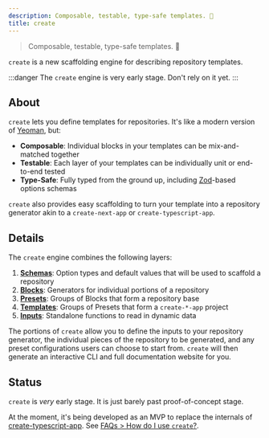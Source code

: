 ```yaml
---
description: Composable, testable, type-safe templates. 💝
title: create
---
```


> Composable, testable, type-safe templates. 💝

`create` is a new scaffolding engine for describing repository templates.

:::danger
The `create` engine is very early stage.
Don't rely on it yet.
:::

## About

`create` lets you define templates for repositories.
It's like a modern version of [Yeoman](https://yeoman.io), but:

- **Composable**: Individual blocks in your templates can be mix-and-matched together
- **Testable**: Each layer of your templates can be individually unit or end-to-end tested
- **Type-Safe**: Fully typed from the ground up, including [Zod](https://zod.dev)-based options schemas

`create` also provides easy scaffolding to turn your template into a repository generator akin to a `create-next-app` or `create-typescript-app`.

## Details

The `create` engine combines the following layers:

1. **[Schemas](./concepts/schemas)**: Option types and default values that will be used to scaffold a repository
2. **[Blocks](./concepts/blocks)**: Generators for individual portions of a repository
3. **[Presets](./concepts/presets)**: Groups of Blocks that form a repository base
4. **[Templates](./concepts/templates)**: Groups of Presets that form a `create-*-app` project
5. **[Inputs](./concepts/inputs)**: Standalone functions to read in dynamic data

The portions of `create` allow you to define the inputs to your repository generator, the individual pieces of the repository to be generated, and any preset configurations users can choose to start from.
`create` will then generate an interactive CLI and full documentation website for you.

## Status

`create` is _very_ early stage.
It is just barely past proof-of-concept stage.

At the moment, it's being developed as an MVP to replace the internals of [create-typescript-app](https://github.com/JoshuaKGoldberg/create-typescript-app).
See [FAQs > How do I use `create`?](./faqs#how-do-i-use-create).
